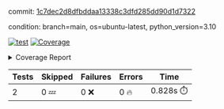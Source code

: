 commit: [1c7dec2d8dfbddaa13338c3dfd285dd90d1d7322](https://github.com/rcmdnk/python-template/tree/1c7dec2d8dfbddaa13338c3dfd285dd90d1d7322)

condition: branch=main, os=ubuntu-latest, python_version=3.10

[![test](https://github.com/rcmdnk/python-template/actions/workflows/test.yml/badge.svg)](https://github.com/rcmdnk/python-template/actions/runs/7079025763)
<a href="https://github.com/rcmdnk/python-template/blob/1c7dec2d8dfbddaa13338c3dfd285dd90d1d7322/README.md"><img alt="Coverage" src="https://img.shields.io/badge/Coverage-100%25-brightgreen.svg" /></a><details><summary>Coverage Report </summary><table><tr><th>File</th><th>Stmts</th><th>Miss</th><th>Cover</th></tr><tbody><tr><td><b>TOTAL</b></td><td><b>4</b></td><td><b>0</b></td><td><b>100%</b></td></tr></tbody></table></details>

| Tests | Skipped | Failures | Errors | Time |
| ----- | ------- | -------- | -------- | ------------------ |
| 2 | 0 :zzz: | 0 :x: | 0 :fire: | 0.828s :stopwatch: |

